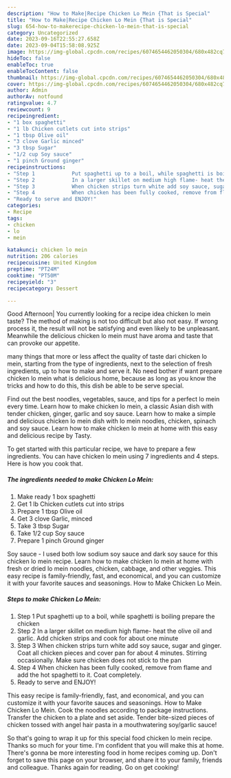 ```yaml
---
description: "How to Make|Recipe Chicken Lo Mein {That is Special"
title: "How to Make|Recipe Chicken Lo Mein {That is Special"
slug: 654-how-to-makerecipe-chicken-lo-mein-that-is-special
category: Uncategorized
date: 2023-09-16T22:55:27.658Z
date: 2023-09-04T15:58:08.925Z
image: https://img-global.cpcdn.com/recipes/6074654462050304/680x482cq70/chicken-lo-mein-recipe-main-photo.jpg
hideToc: false
enableToc: true
enableTocContent: false
thumbnail: https://img-global.cpcdn.com/recipes/6074654462050304/680x482cq70/chicken-lo-mein-recipe-main-photo.jpg
cover: https://img-global.cpcdn.com/recipes/6074654462050304/680x482cq70/chicken-lo-mein-recipe-main-photo.jpg
author: Admin
authorAv: notfound
ratingvalue: 4.7
reviewcount: 9
recipeingredient:
- "1 box spaghetti"
- "1 lb Chicken cutlets cut into strips"
- "1 tbsp Olive oil"
- "3 clove Garlic minced"
- "3 tbsp Sugar"
- "1/2 cup Soy sauce"
- "1 pinch Ground ginger"
recipeinstructions:
- "Step 1            Put spaghetti up to a boil, while spaghetti is boiling prepare the chicken"
- "Step 2            In a larger skillet on medium high flame- heat the olive oil and garlic. Add chicken strips and cook for about one minute"
- "Step 3            When chicken strips turn white add soy sauce, sugar and ginger. Coat all chicken pieces and cover pan for about 4 minutes. Stirring occasionally. Make sure chicken does not stick to the pan"
- "Step 4            When chicken has been fully cooked, remove from flame and add the hot spaghetti to it. Coat completely."
- "Ready to serve and ENJOY!"
categories:
- Recipe
tags:
- chicken
- lo
- mein

katakunci: chicken lo mein 
nutrition: 206 calories
recipecuisine: United Kingdom
preptime: "PT24M"
cooktime: "PT50M"
recipeyield: "3"
recipecategory: Dessert

---
```



Good Afternoon| You currently looking for a recipe idea chicken lo mein taste? The method of making is not too difficult but also not easy. If wrong process it, the result will not be satisfying and even likely to be unpleasant. Meanwhile the delicious chicken lo mein must have aroma and taste that can provoke our appetite.






many things that more or less affect the quality of taste dari chicken lo mein, starting from the type of ingredients, next to the selection of fresh ingredients, up to how to make and serve it. No need bother if want prepare chicken lo mein what is delicious home, because as long as you know the tricks and how to do this, this dish be able to be serve  special.


Find out the best noodles, vegetables, sauce, and tips for a perfect lo mein every time. Learn how to make chicken lo mein, a classic Asian dish with tender chicken, ginger, garlic and soy sauce. Learn how to make a simple and delicious chicken lo mein dish with lo mein noodles, chicken, spinach and soy sauce. Learn how to make chicken lo mein at home with this easy and delicious recipe by Tasty.


To get started with this particular recipe, we have to prepare a few ingredients. You can have chicken lo mein using 7 ingredients and 4 steps. Here is how you cook that.

<!--inarticleads1-->

##### The ingredients needed to make Chicken Lo Mein:

1. Make ready 1 box spaghetti
1. Get 1 lb Chicken cutlets cut into strips
1. Prepare 1 tbsp Olive oil
1. Get 3 clove Garlic, minced
1. Take 3 tbsp Sugar
1. Take 1/2 cup Soy sauce
1. Prepare 1 pinch Ground ginger


Soy sauce - I used both low sodium soy sauce and dark soy sauce for this chicken lo mein recipe. Learn how to make chicken lo mein at home with fresh or dried lo mein noodles, chicken, cabbage, and other veggies. This easy recipe is family-friendly, fast, and economical, and you can customize it with your favorite sauces and seasonings. How to Make Chicken Lo Mein. 

<!--inarticleads2-->

##### Steps to make Chicken Lo Mein:

1. Step 1            Put spaghetti up to a boil, while spaghetti is boiling prepare the chicken
1. Step 2            In a larger skillet on medium high flame- heat the olive oil and garlic. Add chicken strips and cook for about one minute
1. Step 3            When chicken strips turn white add soy sauce, sugar and ginger. Coat all chicken pieces and cover pan for about 4 minutes. Stirring occasionally. Make sure chicken does not stick to the pan
1. Step 4            When chicken has been fully cooked, remove from flame and add the hot spaghetti to it. Coat completely.
1. Ready to serve and ENJOY!

This easy recipe is family-friendly, fast, and economical, and you can customize it with your favorite sauces and seasonings. How to Make Chicken Lo Mein. Cook the noodles according to package instructions. Transfer the chicken to a plate and set aside. Tender bite-sized pieces of chicken tossed with angel hair pasta in a mouthwatering soy/garlic sauce! 

So that's going to wrap it up for this special food chicken lo mein recipe. Thanks so much for your time. I'm confident that you will make this at home. There's gonna be more interesting food in home recipes coming up. Don't forget to save this page on your browser, and share it to your family, friends and colleague. Thanks again for reading. Go on get cooking!
